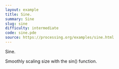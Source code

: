 ```yaml
---
layout: example
title: Sine.
summary: Sine
slug: sine
difficulty: intermediate
code: sine.pde
source: https://processing.org/examples/sine.html
---
```


Sine. 

 Smoothly scaling size with the sin() function.
